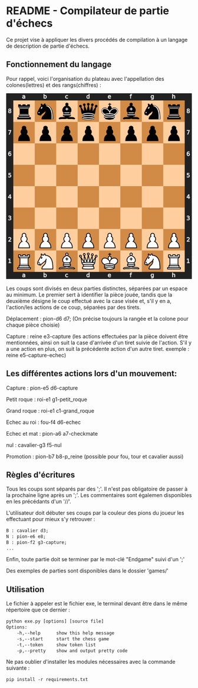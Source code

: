 # README - Compilateur de partie d'échecs

Ce projet vise à appliquer les divers procédés de compilation à un langage de description de partie d'échecs.

## Fonctionnement du langage


Pour rappel, voici l'organisation du plateau avec l'appellation des colones(lettres) et des rangs(chiffres) : 

![alt text](chess_board.png)

Les coups sont divisés en deux parties distinctes, séparées par un espace au minimum.
Le premier sert à identifier la pièce jouée, tandis que la deuxième désigne le coup effectué avec la case visée et, s'il y en a, l'action/les actions de ce coup, séparées par des tirets.

Déplacement : pion-d6 d7; (On précise toujours la rangée et la colone pour chaque pièce choisie)

Capture  : reine e3-capture (les actions effectuées par la pièce doivent être mentionnées, ainsi on suit la case d'arrivée d'un tiret suivie de l'action. S'il y a une action en plus, on suit la précédente action d'un autre tiret. exemple : reine e5-capture-echec)

## Les différentes actions lors d'un mouvement:

Capture            : pion-e5 d6-capture

Petit roque        : roi-e1 g1-petit_roque 

Grand roque        : roi-e1 c1-grand_roque

Echec au roi       : fou-f4 d6-echec

Echec et mat       : pion-a6 a7-checkmate

nul                : cavalier-g3 f5-nul

Promotion          : pion-b7 b8-p_reine (possible pour fou, tour et cavalier aussi)

## Règles d'écritures

Tous les coups sont séparés par des ';'. Il n'est pas obligatoire de passer à la prochaine ligne après un ';'. Les commentaires sont égalemen disponibles en les précédants d'un '//'.

L'utilisateur doit débuter ses coups par la couleur des pions du joueur les effectuant pour mieux s'y retrouver :
```
B : cavalier d3;
N : pion-e6 e8;
B : pion-f2 g3-capture;
...
```
Enfin, toute partie doit se terminer par le mot-clé "Endgame" suivi d'un ';'

Des exemples de parties sont disponibles dans le dossier 'games/'

## Utilisation
Le fichier à appeler est le fichier exe, le terminal devant être dans le même répertoire que ce dernier :
```
python exe.py [options] [source file]
Options:
    -h,--help      show this help message
    -s,--start     start the chess game
    -t,--token     show token list
    -p,--pretty    show and output pretty code
```

Ne pas oublier d'installer les modules nécessaires avec la commande suivante :
```
pip install -r requirements.txt
```
